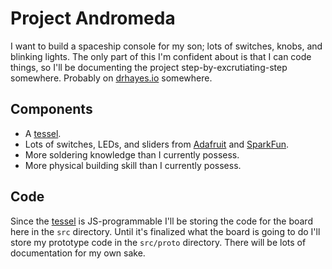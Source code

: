 Project Andromeda
=================

I want to build a spaceship console for my son; lots of switches, knobs, and
blinking lights. The only part of this I'm confident about is that I can code
things, so I'll be documenting the project step-by-excrutiating-step somewhere.
Probably on [drhayes.io][] somewhere.

Components
----------

  * A [tessel][].
  * Lots of switches, LEDs, and sliders from [Adafruit][] and [SparkFun][].
  * More soldering knowledge than I currently possess.
  * More physical building skill than I currently possess.

Code
----

Since the [tessel][] is JS-programmable I'll be storing the code for the board
here in the `src` directory. Until it's finalized what the board is going to
do I'll store my prototype code in the `src/proto` directory. There will be
lots of documentation for my own sake.

  [drhayes.io]: http://drhayes.io
  [tessel]: https://tessel.io/
  [Adafruit]: https://www.adafruit.com/
  [SparkFun]: https://www.sparkfun.com/
